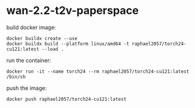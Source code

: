# wan-2.2-t2v-paperspace

build docker image: 
```
docker buildx create --use
docker buildx build --platform linux/amd64 -t raphael2057/torch24-cu121:latest --load .
```

run the container:
```
docker run -it --name torch24 --rm raphael2057/torch24-cu121:latest /bin/sh
```

push the image:
```
docker push raphael2057/torch24-cu121:latest
```